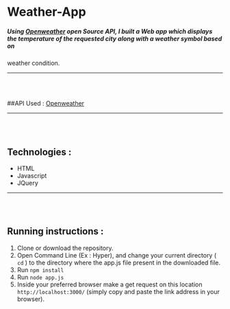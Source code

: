 # Weather-App

##### Using [Openweather](https://openweathermap.org/) open Source API, I built a Web app which displays the temperature of the requested city along with a weather symbol based on
weather condition.
<hr />
<br />
<br />

##API Used :  [Openweather](https://openweathermap.org/)

<hr />
<br />
<br />

## Technologies :
- HTML
- Javascript
- JQuery

<hr />
<br />
<br />

## Running instructions :
1. Clone or download the repository.
2. Open Command Line (Ex : Hyper), and change your current directory ( ``` cd ``` ) to the directory where the app.js file present in the downloaded file.
3. Run ``` npm install  ```
4. Run ```node app.js ```
5. Inside your preferred browser make a get request on this location ```http://localhost:3000/``` (simply copy and  paste the link address in your browser).
